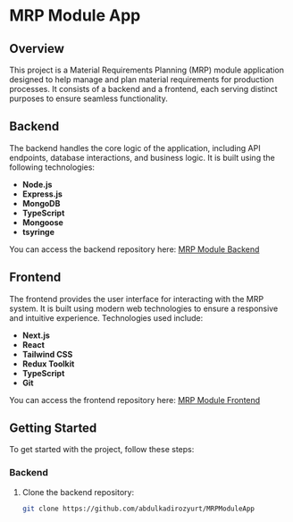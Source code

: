# MRP Module App

## Overview
This project is a Material Requirements Planning (MRP) module application designed to help manage and plan material requirements for production processes. It consists of a backend and a frontend, each serving distinct purposes to ensure seamless functionality.

## Backend
The backend handles the core logic of the application, including API endpoints, database interactions, and business logic. It is built using the following technologies:
- **Node.js**
- **Express.js**
- **MongoDB**
- **TypeScript**
- **Mongoose**
- **tsyringe**

You can access the backend repository here: [MRP Module Backend](https://github.com/abdulkadirozyurt/MRPModuleApp)

## Frontend
The frontend provides the user interface for interacting with the MRP system. It is built using modern web technologies to ensure a responsive and intuitive experience. Technologies used include:
- **Next.js**
- **React**
- **Tailwind CSS**
- **Redux Toolkit**
- **TypeScript**
- **Git**

You can access the frontend repository here: [MRP Module Frontend](https://github.com/abdulkadirozyurt/MRPFrontend)

## Getting Started
To get started with the project, follow these steps:

### Backend
1. Clone the backend repository:
   ```bash
   git clone https://github.com/abdulkadirozyurt/MRPModuleApp
